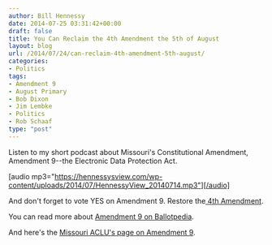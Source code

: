 ```yaml
---
author: Bill Hennessy
date: 2014-07-25 03:31:42+00:00
draft: false
title: You Can Reclaim the 4th Amendment the 5th of August
layout: blog
url: /2014/07/24/can-reclaim-4th-amendment-5th-august/
categories:
- Politics
tags:
- Amendment 9
- August Primary
- Bob Dixon
- Jim Lembke
- Politics
- Rob Schaaf
type: "post"
---
```


Listen to my short podcast about Missouri's Constitutional Amendment, Amendment 9--the Electronic Data Protection Act.

[audio mp3="https://hennessysview.com/wp-content/uploads/2014/07/HennessyView_20140714.mp3"][/audio]

And don't forget to vote YES on Amendment 9. Restore the[ 4th Amendment](https://en.wikipedia.org/wiki/Fourth_Amendment_to_the_United_States_Constitution).

You can read more about [Amendment 9 on Ballotpedia](https://ballotpedia.org/Missouri_Electronic_Data_Protection,_Amendment_9_(August_2014)).

And here's the [Missouri ACLU's page on Amendment 9](https://www.aclu.org/secure/mo-vote-yes-on-9).
